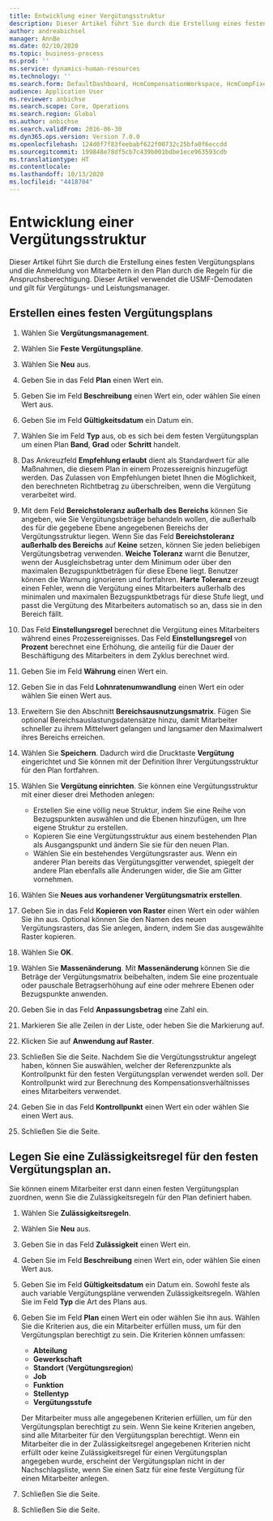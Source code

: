 ```yaml
---
title: Entwicklung einer Vergütungsstruktur
description: Dieser Artikel führt Sie durch die Erstellung eines festen Vergütungsplans und die Anmeldung von Mitarbeitern in den Plan durch die Regeln für die Anspruchsberechtigung.
author: andreabichsel
manager: AnnBe
ms.date: 02/10/2020
ms.topic: business-process
ms.prod: ''
ms.service: dynamics-human-resources
ms.technology: ''
ms.search.form: DefaultDashboard, HcmCompensationWorkspace, HcmCompFixedPlansPart, HRMCompFixedPlanTable, HRMCompCreateGridDialog, HRCCompGridView, HRMCompEligibility,  HRCCompGrid
audience: Application User
ms.reviewer: anbichse
ms.search.scope: Core, Operations
ms.search.region: Global
ms.author: anbichse
ms.search.validFrom: 2016-06-30
ms.dyn365.ops.version: Version 7.0.0
ms.openlocfilehash: 124d0f7f83feebabf622f00732c25bfa0f6eccdd
ms.sourcegitcommit: 199848e78df5cb7c439b001bdbe1ece963593cdb
ms.translationtype: HT
ms.contentlocale: 
ms.lasthandoff: 10/13/2020
ms.locfileid: "4418704"
---
```

# <a name="develop-a-compensation-structure"></a>Entwicklung einer Vergütungsstruktur

Dieser Artikel führt Sie durch die Erstellung eines festen Vergütungsplans und die Anmeldung von Mitarbeitern in den Plan durch die Regeln für die Anspruchsberechtigung. Dieser Artikel verwendet die USMF-Demodaten und gilt für Vergütungs- und Leistungsmanager.

## <a name="create-a-fixed-compensation-plan"></a>Erstellen eines festen Vergütungsplans

1. Wählen Sie **Vergütungsmanagement**.

2. Wählen Sie **Feste Vergütungspläne**.

3. Wählen Sie **Neu** aus.

4. Geben Sie in das Feld **Plan** einen Wert ein.

5. Geben Sie im Feld **Beschreibung** einen Wert ein, oder wählen Sie einen Wert aus.

6. Geben Sie im Feld **Gültigkeitsdatum** ein Datum ein.

7. Wählen Sie im Feld **Typ** aus, ob es sich bei dem festen Vergütungsplan um einen Plan **Band**, **Grad** oder **Schritt** handelt.

8. Das Ankreuzfeld **Empfehlung erlaubt** dient als Standardwert für alle Maßnahmen, die diesem Plan in einem Prozessereignis hinzugefügt werden. Das Zulassen von Empfehlungen bietet Ihnen die Möglichkeit, den berechneten Richtbetrag zu überschreiben, wenn die Vergütung verarbeitet wird.

9. Mit dem Feld **Bereichstoleranz außerhalb des Bereichs** können Sie angeben, wie Sie Vergütungsbeträge behandeln wollen, die außerhalb des für die gegebene Ebene angegebenen Bereichs der Vergütungsstruktur liegen. Wenn Sie das Feld **Bereichstoleranz außerhalb des Bereichs** auf **Keine** setzen, können Sie jeden beliebigen Vergütungsbetrag verwenden. **Weiche Toleranz** warnt die Benutzer, wenn der Ausgleichsbetrag unter dem Minimum oder über den maximalen Bezugspunktbeträgen für diese Ebene liegt. Benutzer können die Warnung ignorieren und fortfahren. **Harte Toleranz** erzeugt einen Fehler, wenn die Vergütung eines Mitarbeiters außerhalb des minimalen und maximalen Bezugspunktbetrags für diese Stufe liegt, und passt die Vergütung des Mitarbeiters automatisch so an, dass sie in den Bereich fällt.

10. Das Feld **Einstellungsregel** berechnet die Vergütung eines Mitarbeiters während eines Prozessereignisses. Das Feld **Einstellungsregel** von **Prozent** berechnet eine Erhöhung, die anteilig für die Dauer der Beschäftigung des Mitarbeiters in dem Zyklus berechnet wird.

11. Geben Sie im Feld **Währung** einen Wert ein.

12. Geben Sie in das Feld **Lohnratenumwandlung** einen Wert ein oder wählen Sie einen Wert aus.

13. Erweitern Sie den Abschnitt **Bereichsausnutzungsmatrix**. Fügen Sie optional Bereichsauslastungsdatensätze hinzu, damit Mitarbeiter schneller zu ihrem Mittelwert gelangen und langsamer den Maximalwert ihres Bereichs erreichen.

14. Wählen Sie **Speichern**. Dadurch wird die Drucktaste **Vergütung** eingerichtet und Sie können mit der Definition Ihrer Vergütungsstruktur für den Plan fortfahren.

15. Wählen Sie **Vergütung einrichten**. Sie können eine Vergütungsstruktur mit einer dieser drei Methoden anlegen:

    - Erstellen Sie eine völlig neue Struktur, indem Sie eine Reihe von Bezugspunkten auswählen und die Ebenen hinzufügen, um Ihre eigene Struktur zu erstellen.
    - Kopieren Sie eine Vergütungsstruktur aus einem bestehenden Plan als Ausgangspunkt und ändern Sie sie für den neuen Plan.
    - Wählen Sie ein bestehendes Vergütungsraster aus. Wenn ein anderer Plan bereits das Vergütungsgitter verwendet, spiegelt der andere Plan ebenfalls alle Änderungen wider, die Sie am Gitter vornehmen.

16. Wählen Sie **Neues aus vorhandener Vergütungsmatrix erstellen**.

17. Geben Sie in das Feld **Kopieren von Raster** einen Wert ein oder wählen Sie ihn aus. Optional können Sie den Namen des neuen Vergütungsrasters, das Sie anlegen, ändern, indem Sie das ausgewählte Raster kopieren.

18. Wählen Sie **OK**.

19. Wählen Sie **Massenänderung**. Mit **Massenänderung** können Sie die Beträge der Vergütungsmatrix beibehalten, indem Sie eine prozentuale oder pauschale Betragserhöhung auf eine oder mehrere Ebenen oder Bezugspunkte anwenden.

20. Geben Sie in das Feld **Anpassungsbetrag** eine Zahl ein.

21. Markieren Sie alle Zeilen in der Liste, oder heben Sie die Markierung auf.

22. Klicken Sie auf **Anwendung auf Raster**.

23. Schließen Sie die Seite. Nachdem Sie die Vergütungsstruktur angelegt haben, können Sie auswählen, welcher der Referenzpunkte als Kontrollpunkt für den festen Vergütungsplan verwendet werden soll. Der Kontrollpunkt wird zur Berechnung des Kompensationsverhältnisses eines Mitarbeiters verwendet.

24. Geben Sie in das Feld **Kontrollpunkt** einen Wert ein oder wählen Sie einen Wert aus.

25. Schließen Sie die Seite.

## <a name="create-an-eligibility-rule-for-the-fixed-compensation-plan"></a>Legen Sie eine Zulässigkeitsregel für den festen Vergütungsplan an.

Sie können einem Mitarbeiter erst dann einen festen Vergütungsplan zuordnen, wenn Sie die Zulässigkeitsregeln für den Plan definiert haben.  

1. Wählen Sie **Zulässigkeitsregeln**.

2. Wählen Sie **Neu** aus.

3. Geben Sie in das Feld **Zulässigkeit** einen Wert ein.

4. Geben Sie im Feld **Beschreibung** einen Wert ein, oder wählen Sie einen Wert aus.

5. Geben Sie im Feld **Gültigkeitsdatum** ein Datum ein. Sowohl feste als auch variable Vergütungspläne verwenden Zulässigkeitsregeln. Wählen Sie im Feld **Typ** die Art des Plans aus.

6. Geben Sie im Feld **Plan** einen Wert ein oder wählen Sie ihn aus. Wählen Sie die Kriterien aus, die ein Mitarbeiter erfüllen muss, um für den Vergütungsplan berechtigt zu sein. Die Kriterien können umfassen:

    - **Abteilung**
    - **Gewerkschaft**
    - **Standort** (**Vergütungsregion**)
    - **Job**
    - **Funktion**
    - **Stellentyp**
    - **Vergütungsstufe**
    
    Der Mitarbeiter muss alle angegebenen Kriterien erfüllen, um für den Vergütungsplan berechtigt zu sein. Wenn Sie keine Kriterien angeben, sind alle Mitarbeiter für den Vergütungsplan berechtigt. Wenn ein Mitarbeiter die in der Zulässigkeitsregel angegebenen Kriterien nicht erfüllt oder keine Zulässigkeitsregel für einen Vergütungsplan angegeben wurde, erscheint der Vergütungsplan nicht in der Nachschlagsliste, wenn Sie einen Satz für eine feste Vergütung für einen Mitarbeiter anlegen.

7. Schließen Sie die Seite.

8. Schließen Sie die Seite.

